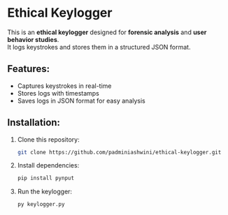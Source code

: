 # Ethical Keylogger

This is an **ethical keylogger** designed for **forensic analysis** and **user behavior studies**.  
It logs keystrokes and stores them in a structured JSON format.

## Features:
- Captures keystrokes in real-time  
- Stores logs with timestamps  
- Saves logs in JSON format for easy analysis  

## Installation:  
1. Clone this repository:  
   ```bash
   git clone https://github.com/padminiashwini/ethical-keylogger.git

2. Install dependencies:
    ```bash
    pip install pynput

3. Run the keylogger:
    ```bash
    py keylogger.py
